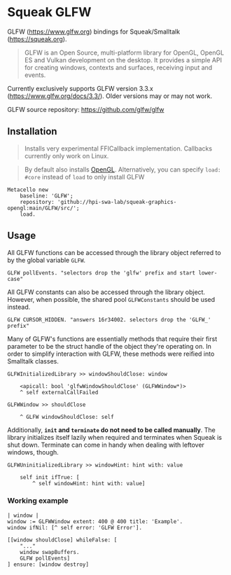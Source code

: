 # Squeak GLFW
GLFW (https://www.glfw.org) bindings for Squeak/Smalltalk (https://squeak.org).

> GLFW is an Open Source, multi-platform library for OpenGL, OpenGL ES and Vulkan development on the desktop. It provides a simple API for creating windows, contexts and surfaces, receiving input and events.

Currently exclusively supports GLFW version 3.3.x (https://www.glfw.org/docs/3.3/). Older versions may or may not work.

GLFW source repository: https://github.com/glfw/glfw

## Installation

> Installs very experimental FFICallback implementation. Callbacks currently only work on Linux.

> By default also installs [OpenGL]. Alternatively, you can specify `load: #core` instead of `load` to only install GLFW

```smalltalk
Metacello new
	baseline: 'GLFW';
	repository: 'github://hpi-swa-lab/squeak-graphics-opengl:main/GLFW/src/';
	load.
```

## Usage
All GLFW functions can be accessed through the library object referred to by the global variable `GLFW`.

```smalltalk
GLFW pollEvents. "selectors drop the 'glfw' prefix and start lower-case"
```

All GLFW constants can also be accessed through the library object. However, when possible, the shared pool `GLFWConstants` should be used instead.

```smalltalk
GLFW CURSOR_HIDDEN. "answers 16r34002. selectors drop the 'GLFW_' prefix"
```

Many of GLFW's functions are essentially methods that require their first parameter to be the struct handle of the object they're operating on. In order to simplify interaction with GLFW, these methods were reified into Smalltalk classes.

```smalltalk
GLFWInitializedLibrary >> windowShouldClose: window

	<apicall: bool 'glfwWindowShouldClose' (GLFWWindow*)>
	^ self externalCallFailed
```
```smalltalk
GLFWWindow >> shouldClose

	^ GLFW windowShouldClose: self
```

Additionally,  **`init` and `terminate` do not need to be called manually**. The library initializes itself lazily when required and terminates when Squeak is shut down. Terminate can come in handy when dealing with leftover windows, though.

```smalltalk
GLFWUninitializedLibrary >> windowHint: hint with: value

	self init ifTrue: [
		^ self windowHint: hint with: value]
```

### Working example
```smalltalk
| window |
window := GLFWWindow extent: 400 @ 400 title: 'Example'.
window ifNil: [^ self error: 'GLFW Error'].

[[window shouldClose] whileFalse: [
	"..."
	window swapBuffers.
	GLFW pollEvents]
] ensure: [window destroy]
```

<!-- references -->
[Squeak/Smalltalk]: https://squeak.org
[OpenGL]: ../OpenGL